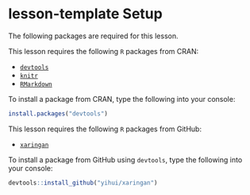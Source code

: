 # lesson-template Setup
The following packages are required for this lesson.

This lesson requires the following `R` packages from CRAN:
- [`devtools`](https://github.com/r-lib/devtools)
- [`knitr`](https://yihui.name/knitr/)
- [`RMarkdown`](https://rmarkdown.rstudio.com)

To install a package from CRAN, type the following into your console:

```r
install.packages("devtools")
```

This lesson requires the following `R` packages from GitHub:
- [`xaringan`](https://github.com/yihui/xaringan)

To install a package from GitHub using `devtools`, type the following into your console:

```r
devtools::install_github("yihui/xaringan")
```
